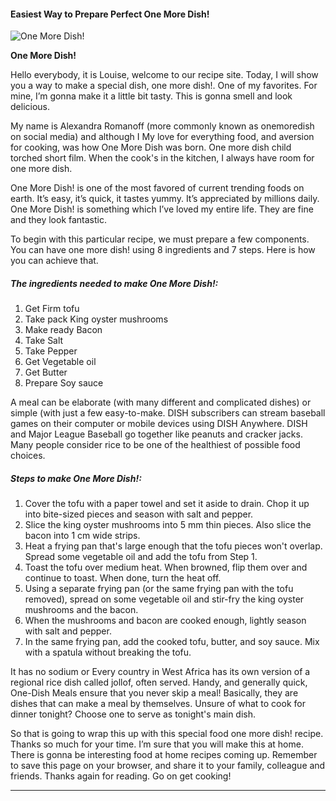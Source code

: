             

#### Easiest Way to Prepare Perfect One More Dish!

![One More Dish!](https://img-global.cpcdn.com/recipes/4888323798597632/751x532cq70/one-more-dish-recipe-main-photo.jpg)

**One More Dish!**

Hello everybody, it is Louise, welcome to our recipe site. Today, I will show you a way to make a special dish, one more dish!. One of my favorites. For mine, I’m gonna make it a little bit tasty. This is gonna smell and look delicious.

My name is Alexandra Romanoff (more commonly known as onemoredish on social media) and although I My love for everything food, and aversion for cooking, was how One More Dish was born. One more dish child torched short film. When the cook's in the kitchen, I always have room for one more dish.

One More Dish! is one of the most favored of current trending foods on earth. It’s easy, it’s quick, it tastes yummy. It’s appreciated by millions daily. One More Dish! is something which I’ve loved my entire life. They are fine and they look fantastic.

To begin with this particular recipe, we must prepare a few components. You can have one more dish! using 8 ingredients and 7 steps. Here is how you can achieve that.

##### The ingredients needed to make One More Dish!:

1.  Get Firm tofu
2.  Take pack King oyster mushrooms
3.  Make ready Bacon
4.  Take Salt
5.  Take Pepper
6.  Get Vegetable oil
7.  Get Butter
8.  Prepare Soy sauce

A meal can be elaborate (with many different and complicated dishes) or simple (with just a few easy-to-make. DISH subscribers can stream baseball games on their computer or mobile devices using DISH Anywhere. DISH and Major League Baseball go together like peanuts and cracker jacks. Many people consider rice to be one of the healthiest of possible food choices.

##### Steps to make One More Dish!:

1.  Cover the tofu with a paper towel and set it aside to drain. Chop it up into bite-sized pieces and season with salt and pepper.
2.  Slice the king oyster mushrooms into 5 mm thin pieces. Also slice the bacon into 1 cm wide strips.
3.  Heat a frying pan that's large enough that the tofu pieces won't overlap. Spread some vegetable oil and add the tofu from Step 1.
4.  Toast the tofu over medium heat. When browned, flip them over and continue to toast. When done, turn the heat off.
5.  Using a separate frying pan (or the same frying pan with the tofu removed), spread on some vegetable oil and stir-fry the king oyster mushrooms and the bacon.
6.  When the mushrooms and bacon are cooked enough, lightly season with salt and pepper.
7.  In the same frying pan, add the cooked tofu, butter, and soy sauce. Mix with a spatula without breaking the tofu.

It has no sodium or Every country in West Africa has its own version of a regional rice dish called jollof, often served. Handy, and generally quick, One-Dish Meals ensure that you never skip a meal! Basically, they are dishes that can make a meal by themselves. Unsure of what to cook for dinner tonight? Choose one to serve as tonight's main dish.

So that is going to wrap this up with this special food one more dish! recipe. Thanks so much for your time. I’m sure that you will make this at home. There is gonna be interesting food at home recipes coming up. Remember to save this page on your browser, and share it to your family, colleague and friends. Thanks again for reading. Go on get cooking!

* * *